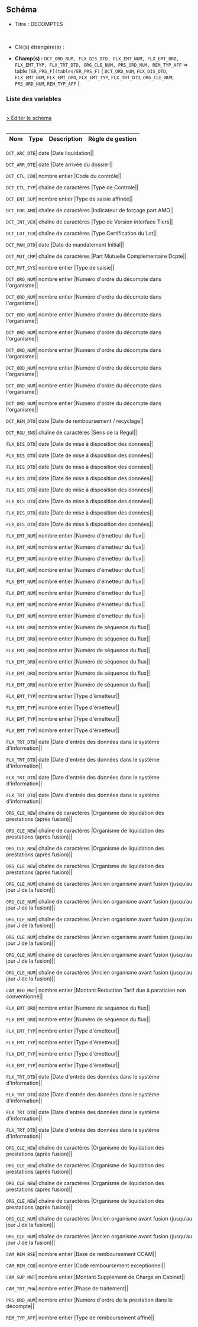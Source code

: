 ## Schéma


- Titre : DECOMPTES
<br />



- Clé(s) étrangère(s) : <br />

- **Champ(s) :** `DCT_ORD_NUM, FLX_DIS_DTD, FLX_EMT_NUM, FLX_EMT_ORD, FLX_EMT_TYP, FLX_TRT_DTD, ORG_CLE_NUM, PRS_ORD_NUM, REM_TYP_AFF`
  => table `[ER_PRS_F](tables/ER_PRS_F)` [ `DCT_ORD_NUM`, `FLX_DIS_DTD`, `FLX_EMT_NUM`, `FLX_EMT_ORD`, `FLX_EMT_TYP`, `FLX_TRT_DTD`, `ORG_CLE_NUM`, `PRS_ORD_NUM`, `REM_TYP_AFF` ]<br />

 
### Liste des variables
<br />
<div>
    <a href="https://gitlab.com/healthdatahub/applications-du-hdh/schema-snds/-/tree/master/schemas/ER_DCT_F/ER_DCT_F.json"
       target="_blank" rel="noopener noreferrer">> Éditer le schéma</a>
</div>
<br />

Nom | Type | Description | Règle de gestion
-|-|-|-



`DCT_ARC_DTE`| date |Date liquidation||

`DCT_ARR_DTE`| date |Date arrivée du dossier||

`DCT_CTL_COD`| nombre entier |Code du contrôle||

`DCT_CTL_TYP`| chaîne de caractères |Type de Controle||

`DCT_ENT_SUP`| nombre entier |Type de saisie affinée||

`DCT_FOR_AMO`| chaîne de caractères |Indicateur de forçage part AMO||

`DCT_INT_VER`| chaîne de caractères |Type de Version interface Tiers||

`DCT_LOT_TCR`| chaîne de caractères |Type Certification du Lot||

`DCT_MAN_DTD`| date |Date de mandatement Initial||

`DCT_MUT_CMP`| chaîne de caractères |Part Mutuelle Complementaire Dcpte||

`DCT_MVT_SYS`| nombre entier |Type de saisie||

`DCT_ORD_NUM`| nombre entier |Numéro d'ordre du décompte dans l'organisme||

`DCT_ORD_NUM`| nombre entier |Numéro d'ordre du décompte dans l'organisme||

`DCT_ORD_NUM`| nombre entier |Numéro d'ordre du décompte dans l'organisme||

`DCT_ORD_NUM`| nombre entier |Numéro d'ordre du décompte dans l'organisme||

`DCT_ORD_NUM`| nombre entier |Numéro d'ordre du décompte dans l'organisme||

`DCT_ORD_NUM`| nombre entier |Numéro d'ordre du décompte dans l'organisme||

`DCT_ORD_NUM`| nombre entier |Numéro d'ordre du décompte dans l'organisme||

`DCT_ORD_NUM`| nombre entier |Numéro d'ordre du décompte dans l'organisme||

`DCT_REM_DTD`| date |Date de remboursement / recyclage||

`DCT_RGU_SNS`| chaîne de caractères |Sens de la Regul||

`FLX_DIS_DTD`| date |Date de mise à disposition des données||

`FLX_DIS_DTD`| date |Date de mise à disposition des données||

`FLX_DIS_DTD`| date |Date de mise à disposition des données||

`FLX_DIS_DTD`| date |Date de mise à disposition des données||

`FLX_DIS_DTD`| date |Date de mise à disposition des données||

`FLX_DIS_DTD`| date |Date de mise à disposition des données||

`FLX_DIS_DTD`| date |Date de mise à disposition des données||

`FLX_DIS_DTD`| date |Date de mise à disposition des données||

`FLX_EMT_NUM`| nombre entier |Numéro d'émetteur du flux||

`FLX_EMT_NUM`| nombre entier |Numéro d'émetteur du flux||

`FLX_EMT_NUM`| nombre entier |Numéro d'émetteur du flux||

`FLX_EMT_NUM`| nombre entier |Numéro d'émetteur du flux||

`FLX_EMT_NUM`| nombre entier |Numéro d'émetteur du flux||

`FLX_EMT_NUM`| nombre entier |Numéro d'émetteur du flux||

`FLX_EMT_NUM`| nombre entier |Numéro d'émetteur du flux||

`FLX_EMT_NUM`| nombre entier |Numéro d'émetteur du flux||

`FLX_EMT_ORD`| nombre entier |Numéro de séquence du flux||

`FLX_EMT_ORD`| nombre entier |Numéro de séquence du flux||

`FLX_EMT_ORD`| nombre entier |Numéro de séquence du flux||

`FLX_EMT_ORD`| nombre entier |Numéro de séquence du flux||

`FLX_EMT_ORD`| nombre entier |Numéro de séquence du flux||

`FLX_EMT_ORD`| nombre entier |Numéro de séquence du flux||

`FLX_EMT_TYP`| nombre entier |Type d'émetteur||

`FLX_EMT_TYP`| nombre entier |Type d'émetteur||

`FLX_EMT_TYP`| nombre entier |Type d'émetteur||

`FLX_EMT_TYP`| nombre entier |Type d'émetteur||

`FLX_TRT_DTD`| date |Date d'entrée des données dans le système d'information||

`FLX_TRT_DTD`| date |Date d'entrée des données dans le système d'information||

`FLX_TRT_DTD`| date |Date d'entrée des données dans le système d'information||

`FLX_TRT_DTD`| date |Date d'entrée des données dans le système d'information||

`ORG_CLE_NEW`| chaîne de caractères |Organisme de liquidation des prestations (après fusion)||

`ORG_CLE_NEW`| chaîne de caractères |Organisme de liquidation des prestations (après fusion)||

`ORG_CLE_NEW`| chaîne de caractères |Organisme de liquidation des prestations (après fusion)||

`ORG_CLE_NEW`| chaîne de caractères |Organisme de liquidation des prestations (après fusion)||

`ORG_CLE_NUM`| chaîne de caractères |Ancien organisme avant fusion (jusqu’au jour J de la fusion)||

`ORG_CLE_NUM`| chaîne de caractères |Ancien organisme avant fusion (jusqu’au jour J de la fusion)||

`ORG_CLE_NUM`| chaîne de caractères |Ancien organisme avant fusion (jusqu’au jour J de la fusion)||

`ORG_CLE_NUM`| chaîne de caractères |Ancien organisme avant fusion (jusqu’au jour J de la fusion)||

`ORG_CLE_NUM`| chaîne de caractères |Ancien organisme avant fusion (jusqu’au jour J de la fusion)||

`ORG_CLE_NUM`| chaîne de caractères |Ancien organisme avant fusion (jusqu’au jour J de la fusion)||

`CAM_RED_MNT`| nombre entier |Montant Reduction Tarif due à paraticien non conventionné||

`FLX_EMT_ORD`| nombre entier |Numéro de séquence du flux||

`FLX_EMT_ORD`| nombre entier |Numéro de séquence du flux||

`FLX_EMT_TYP`| nombre entier |Type d'émetteur||

`FLX_EMT_TYP`| nombre entier |Type d'émetteur||

`FLX_EMT_TYP`| nombre entier |Type d'émetteur||

`FLX_EMT_TYP`| nombre entier |Type d'émetteur||

`FLX_TRT_DTD`| date |Date d'entrée des données dans le système d'information||

`FLX_TRT_DTD`| date |Date d'entrée des données dans le système d'information||

`FLX_TRT_DTD`| date |Date d'entrée des données dans le système d'information||

`FLX_TRT_DTD`| date |Date d'entrée des données dans le système d'information||

`ORG_CLE_NEW`| chaîne de caractères |Organisme de liquidation des prestations (après fusion)||

`ORG_CLE_NEW`| chaîne de caractères |Organisme de liquidation des prestations (après fusion)||

`ORG_CLE_NEW`| chaîne de caractères |Organisme de liquidation des prestations (après fusion)||

`ORG_CLE_NEW`| chaîne de caractères |Organisme de liquidation des prestations (après fusion)||

`ORG_CLE_NUM`| chaîne de caractères |Ancien organisme avant fusion (jusqu’au jour J de la fusion)||

`ORG_CLE_NUM`| chaîne de caractères |Ancien organisme avant fusion (jusqu’au jour J de la fusion)||

`CAM_REM_BSE`| nombre entier |Base de remboursement CCAM||

`CAM_REM_COD`| nombre entier |Code remboursement exceptionnel||

`CAM_SUP_MNT`| nombre entier |Montant Supplement de Charge en Cabinet||

`CAM_TRT_PHA`| nombre entier |Phase de traitement||

`PRS_ORD_NUM`| nombre entier |Numéro d'ordre de la prestation dans le décompte||

`REM_TYP_AFF`| nombre entier |Type de remboursement affiné||
